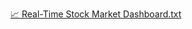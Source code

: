 [📈 Real-Time Stock Market Dashboard.txt](https://github.com/user-attachments/files/20869155/Real-Time.Stock.Market.Dashboard.txt)
